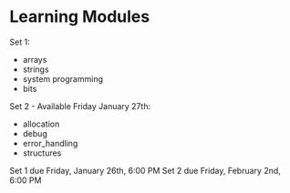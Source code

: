 # Learning Modules
Set 1:

- arrays
- strings
- system programming
- bits

Set 2 - Available Friday January 27th:

- allocation
- debug
- error_handling
- structures

Set 1 due Friday, January 26th, 6:00 PM
Set 2 due Friday, February 2nd, 6:00 PM
